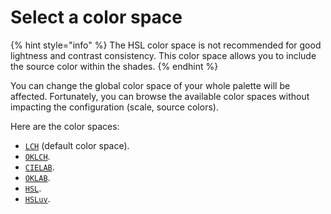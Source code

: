 # Select a color space

{% hint style="info" %}
The HSL color space is not recommended for good lightness and contrast consistency. This color space allows you to include the source color within the shades.
{% endhint %}

You can change the global color space of your whole palette will be affected. Fortunately, you can browse the available color spaces without impacting the configuration (scale, source colors).

Here are the color spaces:

* [`LCH`](../../glossary.md#lch) (default color space).
* [`OKLCH`](../../glossary.md#oklch).
* [`CIELAB`](../../glossary.md#cielab).
* [`OKLAB`](../../glossary.md#oklab).
* [`HSL`](../../glossary.md#hsl).
* [`HSLuv`](../../glossary.md#hsluv).
